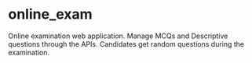 # online_exam
Online examination web application. Manage MCQs and Descriptive questions through the APIs. Candidates get random questions during the examination.
